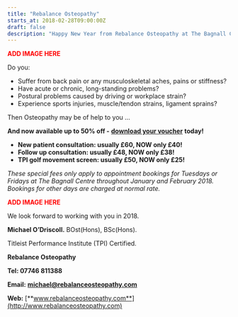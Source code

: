 ```yaml
---
title: "Rebalance Osteopathy"
starts_at: 2018-02-28T09:00:00Z
draft: false
description: "Happy New Year from Rebalance Osteopathy at The Bagnall Centre - Special New Year 2018 Offer!"
---
```


<span style="color: red; font-weight: bold">ADD IMAGE HERE</span>

Do you:

- Suffer from back pain or any musculoskeletal aches, pains or stiffness?
- Have acute or chronic, long-standing problems?
- Postural problems caused by driving or workplace strain?
- Experience sports injuries, muscle/tendon strains, ligament sprains?

Then Osteopathy may be of help to you …

**And now available up to 50% off -** [**download your voucher**](/link/to/voucher) **today!**

- **New patient consultation: usually £60, NOW only £40!**
- **Follow up consultation: usually £48, NOW only £38!**
- **TPI golf movement screen: usually £50, NOW only £25!**

*These special fees only apply to appointment bookings for Tuesdays or Fridays at The Bagnall Centre throughout January and February 2018. Bookings for other days are charged at normal rate.*

<span style="color: red; font-weight: bold">ADD IMAGE HERE</span>

We look forward to working with you in 2018.

**Michael O’Driscoll.** BOst(Hons), BSc(Hons).

Titleist Performance Institute (TPI) Certified.

**Rebalance Osteopathy**

**Tel: 07746 811388**

**Email:** [**michael@rebalanceosteopathy.com**](mailto:michael@rebalanceosteopathy.com)

**Web:** [**www.rebalanceosteopathy.com**](http://www.rebalanceosteopathy.com)